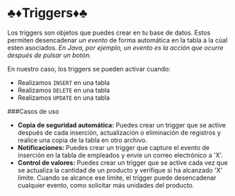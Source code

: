 # ♣♦Triggers♦♣ 
Los triggers son objetos que puedes crear en tu base de datos. Estos permiten desencadenar *un evento* de forma automática en la tabla a la cúal esten asociados. *En Java, por ejemplo, un evento es la acción que ocurre después de pulsar un botón.*

En nuestro caso, los triggers se pueden activar cuando: 
* Realizamos ```INSERT``` en una tabla
* Realizamos ```DELETE``` en una tabla
* Realizamos ```UPDATE``` en una tabla

###Casos de uso
* **Copia de seguridad automática:** Puedes crear un trigger que se active después de cada inserción, actualización o eliminación de registros y realice una copia de la tabla en otro archivo. 
* **Notificaciones:** Puedes crear un trigger que capture el evento de inserción en la tabla de empleados y envíe un correo electrónico a 'X'.
* **Control de valores:** Puedes crear un trigger que se active cada vez que se actualiza la cantidad de un producto y verifique si ha alcanzado 'X' limite. Cuando se alcance ese limite, el trigger puede desencadenar cualquier evento, como solicitar más unidades del producto.